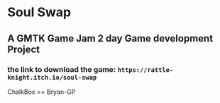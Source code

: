 # Soul Swap
## A GMTK Game Jam 2 day Game development Project
### the link to download the game: `https://rattle-knight.itch.io/soul-swap`


ChalkBox == Bryan-GP
